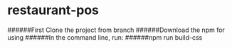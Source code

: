 # restaurant-pos
######First Clone the project from branch
######Download the npm for using
######In the command line, run:
######npm run build-css


